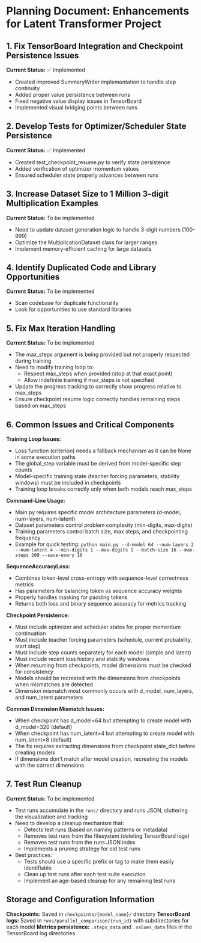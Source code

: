 # Planning Document: Enhancements for Latent Transformer Project

## 1. Fix TensorBoard Integration and Checkpoint Persistence Issues

**Current Status:** ✅ Implemented
- Created improved SummaryWriter implementation to handle step continuity
- Added proper value persistence between runs
- Fixed negative value display issues in TensorBoard
- Implemented visual bridging points between runs

## 2. Develop Tests for Optimizer/Scheduler State Persistence

**Current Status:** ✅ Implemented
- Created test_checkpoint_resume.py to verify state persistence
- Added verification of optimizer momentum values
- Ensured scheduler state properly advances between runs

## 3. Increase Dataset Size to 1 Million 3-digit Multiplication Examples

**Current Status:** To be implemented
- Need to update dataset generation logic to handle 3-digit numbers (100-999)
- Optimize the MultiplicationDataset class for larger ranges
- Implement memory-efficient caching for large datasets

## 4. Identify Duplicated Code and Library Opportunities

**Current Status:** To be implemented
- Scan codebase for duplicate functionality
- Look for opportunities to use standard libraries

## 5. Fix Max Iteration Handling

**Current Status:** To be implemented
- The max_steps argument is being provided but not properly respected during training
- Need to modify training loop to:
  - Respect max_steps when provided (stop at that exact point)
  - Allow indefinite training if max_steps is not specified
- Update the progress tracking to correctly show progress relative to max_steps
- Ensure checkpoint resume logic correctly handles remaining steps based on max_steps

## 6. Common Issues and Critical Components

**Training Loop Issues:**
- Loss function (criterion) needs a fallback mechanism as it can be None in some execution paths
- The global_step variable must be derived from model-specific step counts
- Model-specific training state (teacher forcing parameters, stability windows) must be included in checkpoints
- Training loop breaks correctly only when both models reach max_steps

**Command-Line Usage:**
- Main.py requires specific model architecture parameters (d-model, num-layers, num-latent)
- Dataset parameters control problem complexity (min-digits, max-digits)
- Training parameters control batch size, max steps, and checkpointing frequency
- Example for quick testing: `python main.py --d-model 64 --num-layers 2 --num-latent 4 --min-digits 1 --max-digits 1 --batch-size 16 --max-steps 200 --save-every 10`

**SequenceAccuracyLoss:**
- Combines token-level cross-entropy with sequence-level correctness metrics
- Has parameters for balancing token vs sequence accuracy weights
- Properly handles masking for padding tokens
- Returns both loss and binary sequence accuracy for metrics tracking

**Checkpoint Persistence:**
- Must include optimizer and scheduler states for proper momentum continuation
- Must include teacher forcing parameters (schedule, current probability, start step)
- Must include step counts separately for each model (simple and latent)
- Must include recent loss history and stability windows
- When resuming from checkpoints, model dimensions must be checked for consistency
- Models should be recreated with the dimensions from checkpoints when mismatches are detected
- Dimension mismatch most commonly occurs with d_model, num_layers, and num_latent parameters

**Common Dimension Mismatch Issues:**
- When checkpoint has d_model=64 but attempting to create model with d_model=320 (default)
- When checkpoint has num_latent=4 but attempting to create model with num_latent=8 (default)
- The fix requires extracting dimensions from checkpoint state_dict before creating models
- If dimensions don't match after model creation, recreating the models with the correct dimensions

## 7. Test Run Cleanup

**Current Status:** To be implemented
- Test runs accumulate in the `runs/` directory and runs JSON, cluttering the visualization and tracking
- Need to develop a cleanup mechanism that:
  - Detects test runs (based on naming patterns or metadata)
  - Removes test runs from the filesystem (deleting TensorBoard logs)
  - Removes test runs from the runs JSON index
  - Implements a pruning strategy for old test runs
- Best practices:
  - Tests should use a specific prefix or tag to make them easily identifiable
  - Clean up test runs after each test suite execution
  - Implement an age-based cleanup for any remaining test runs

## Storage and Configuration Information

**Checkpoints:** Saved in `checkpoints/{model_name}/` directory
**TensorBoard logs:** Saved in `runs/parallel_comparison/{run_id}` with subdirectories for each model
**Metrics persistence:** `.steps_data` and `.values_data` files in the TensorBoard log directories 
